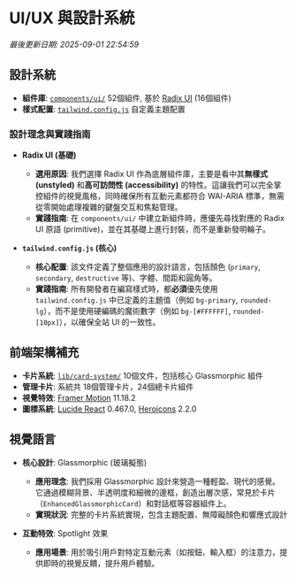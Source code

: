 # UI/UX 與設計系統

_最後更新日期: 2025-09-01 22:54:59_

## 設計系統

- **組件庫**: [`components/ui/`](../../components/ui/) 52個組件, 基於 [Radix UI](https://www.radix-ui.com/) (16個組件)
- **樣式配置**: [`tailwind.config.js`](../../tailwind.config.js) 自定義主題配置

### 設計理念與實踐指南

- **Radix UI (基礎)**
  - **選用原因**: 我們選擇 Radix UI 作為底層組件庫，主要是看中其**無樣式 (unstyled)** 和**高可訪問性 (accessibility)** 的特性。這讓我們可以完全掌控組件的視覺風格，同時確保所有互動元素都符合 WAI-ARIA 標準，無需從零開始處理複雜的鍵盤交互和焦點管理。
  - **實踐指南**: 在 `components/ui/` 中建立新組件時，應優先尋找對應的 Radix UI 原語 (primitive)，並在其基礎上進行封裝，而不是重新發明輪子。

- **`tailwind.config.js` (核心)**
  - **核心配置**: 該文件定義了整個應用的設計語言，包括顏色 (`primary`, `secondary`, `destructive` 等)、字體、間距和圓角等。
  - **實踐指南**: 所有開發者在編寫樣式時，都**必須**優先使用 `tailwind.config.js` 中已定義的主題值（例如 `bg-primary`, `rounded-lg`），而不是使用硬編碼的魔術數字（例如 `bg-[#FFFFFF]`, `rounded-[10px]`），以確保全站 UI 的一致性。

## 前端架構補充

- **卡片系統**: [`lib/card-system/`](../../lib/card-system/) 10個文件，包括核心 Glassmorphic 組件
- **管理卡片**: 系統共 18個管理卡片，24個總卡片組件
- **視覺特效**: [Framer Motion](https://www.framer.com/motion/) 11.18.2
- **圖標系統**: [Lucide React](https://lucide.dev/) 0.467.0, [Heroicons](https://heroicons.com/) 2.2.0

## 視覺語言

- **核心設計**: Glassmorphic (玻璃擬態)
  - **應用理念**: 我們採用 Glassmorphic 設計來營造一種輕盈、現代的感覺。它通過模糊背景、半透明度和細微的邊框，創造出層次感，常見於卡片（`EnhancedGlassmorphicCard`）和對話框等容器組件上。
  - **實現狀況**: 完整的卡片系統實現，包含主題配置、無障礙顏色和響應式設計

- **互動特效**: Spotlight 效果
  - **應用場景**: 用於吸引用戶對特定互動元素（如按鈕、輸入框）的注意力，提供即時的視覺反饋，提升用戶體驗。

